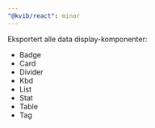 ```yaml
---
"@kvib/react": minor
---
```


Eksportert alle data display-komponenter:

- Badge
- Card
- Divider
- Kbd
- List
- Stat
- Table
- Tag
